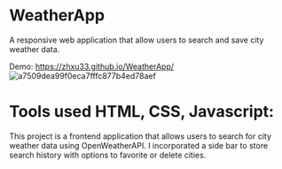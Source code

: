 # WeatherApp
A responsive web application that allow users to search and save city weather data.

Demo:
https://zhxu33.github.io/WeatherApp/
![a7509dea99f0eca7fffc877b4ed78aef](https://user-images.githubusercontent.com/77419802/210733789-6d47c94c-2ebd-450e-8e80-528598b6c8c5.gif)

# Tools used HTML, CSS, Javascript:
This project is a frontend application that allows users to search for city weather data using OpenWeatherAPI. I incorporated a side bar to store search history with options to favorite or delete cities.

